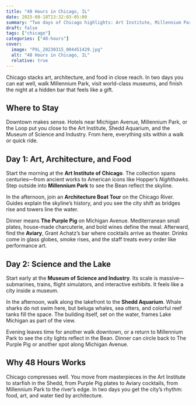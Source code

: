 ```yaml
---
title: "48 Hours in Chicago, IL"
date: 2025-08-18T13:32:03-05:00
summary: "Two days of Chicago highlights: Art Institute, Millennium Park, river architecture tour, Museum of Science and Industry, Shedd, and food from The Purple Pig to the Aviary."
draft: false
tags: ["chicago"]
categories: ["48-hours"]
cover:
  image: "PXL_20230315_004451429.jpg"
  alt: "48 Hours in Chicago, IL"
  relative: true
---
```


Chicago stacks art, architecture, and food in close reach. In two days you can eat well, walk Millennium Park, visit world-class museums, and finish the night at a hidden bar that feels like a gift.

## Where to Stay

Downtown makes sense. Hotels near Michigan Avenue, Millennium Park, or the Loop put you close to the Art Institute, Shedd Aquarium, and the Museum of Science and Industry. From here, everything sits within a walk or quick ride.

## Day 1: Art, Architecture, and Food

Start the morning at the **Art Institute of Chicago**. The collection spans centuries—from ancient works to American icons like Hopper’s *Nighthawks*. Step outside into **Millennium Park** to see the Bean reflect the skyline.

In the afternoon, join an **Architecture Boat Tour** on the Chicago River. Guides explain the skyline’s history, and you see the city shift as bridges rise and towers line the water.

Dinner means **The Purple Pig** on Michigan Avenue. Mediterranean small plates, house-made charcuterie, and bold wines define the meal. Afterward, find the **Aviary**, Grant Achatz’s bar where cocktails arrive as theater. Drinks come in glass globes, smoke rises, and the staff treats every order like performance art.

## Day 2: Science and the Lake

Start early at the **Museum of Science and Industry**. Its scale is massive—submarines, trains, flight simulators, and interactive exhibits. It feels like a city inside a museum.

In the afternoon, walk along the lakefront to the **Shedd Aquarium**. Whale sharks do not swim here, but beluga whales, sea otters, and colorful reef tanks fill the space. The building itself, set on the water, frames Lake Michigan as part of the view.

Evening leaves time for another walk downtown, or a return to Millennium Park to see the city lights reflect in the Bean. Dinner can circle back to The Purple Pig or another spot along Michigan Avenue.

## Why 48 Hours Works

Chicago compresses well. You move from masterpieces in the Art Institute to starfish in the Shedd, from Purple Pig plates to Aviary cocktails, from Millennium Park to the river’s edge. In two days you get the city’s rhythm: food, art, and water tied by architecture.

